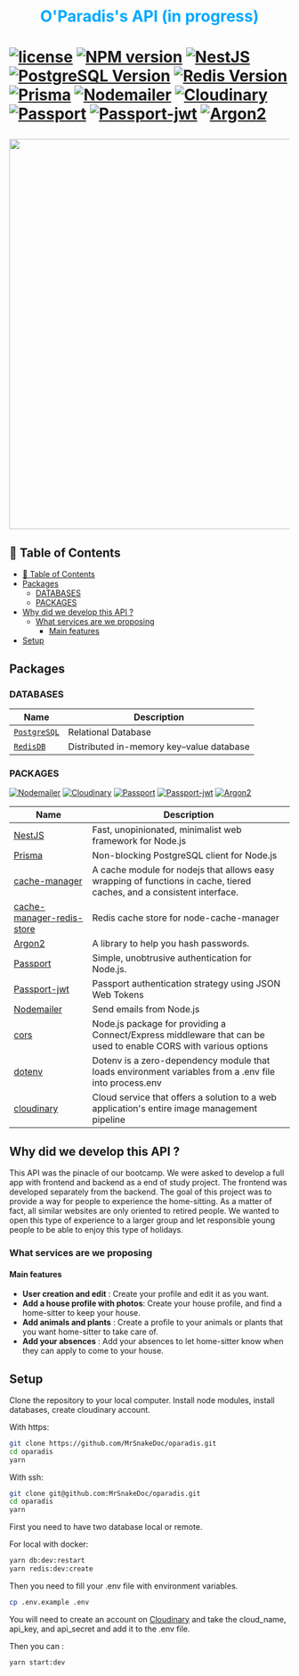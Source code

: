 <h1 style="text-align:center; color:#00A9FF">O'Paradis's API (in progress)<h1>

[![license](https://img.shields.io/github/license/nhn/tui.editor.svg)](https://github.com/MrSnakeDoc/oparadis/blob/dev/licence)
[![NPM version](https://img.shields.io/badge/NodeJS-16.16.0-blue)](https://nodejs.org/en/)
[![NestJS](https://img.shields.io/badge/NestJS-9.0.6-blue)](https://nestjs.com/)
[![PostgreSQL Version](https://img.shields.io/badge/PostgreSQL-14-orange)](https://www.postgresql.org/)
[![Redis Version](https://img.shields.io/badge/Redis-6.2.6-orange)](https://redis.io/)
[![Prisma](https://img.shields.io/badge/Prisma-4.0.0-brightgreen)](https://www.prisma.io/)
[![Nodemailer](https://img.shields.io/badge/Nodemailer-6.7.7-brightgreen)](https://nodemailer.com/about/)
[![Cloudinary](https://img.shields.io/badge/Cloudinary-1.30.0-brightgreen)](https://cloudinary.com/)
[![Passport](https://img.shields.io/badge/passport-0.6.0-brightgreen)](https://www.npmjs.com/package/passport)
[![Passport-jwt](https://img.shields.io/badge/passport--jwt-4.0.0-brightgreen)](https://www.npmjs.com/package/passport-jwt)
[![Argon2](https://img.shields.io/badge/argon2-0.28.5-brightgreen)](https://argon2.online)

<img src="https://res.cloudinary.com/oparadis/image/upload/c_scale,w_1200/v1660048371/github/Nestjs.jpg" style="width:700px;"/>

## 🚩 Table of Contents

- [🚩 Table of Contents](#-table-of-contents)
- [Packages](#packages)
  - [DATABASES](#databases)
  - [PACKAGES](#packages-1)
- [Why did we develop this API ?](#why-did-we-develop-this-api-)
  - [What services are we proposing](#what-services-are-we-proposing)
    - [Main features](#main-features)
- [Setup](#setup)

## Packages

### DATABASES

| Name                                        | Description                              |
| ------------------------------------------- | ---------------------------------------- |
| [`PostgreSQL`](https://www.postgresql.org/) | Relational Database                      |
| [`RedisDB`](https://redis.io/)              | Distributed in-memory key–value database |

### PACKAGES

[![Nodemailer](https://img.shields.io/badge/Nodemailer-6.7.7-brightgreen)](https://nodemailer.com/about/)
[![Cloudinary](https://img.shields.io/badge/Cloudinary-1.30.0-brightgreen)](https://cloudinary.com/)
[![Passport](https://img.shields.io/badge/passport-0.6.0-brightgreen)](https://www.npmjs.com/package/passport)
[![Passport-jwt](https://img.shields.io/badge/passport--jwt-4.0.0-brightgreen)](https://www.npmjs.com/package/passport-jwt)
[![Argon2](https://img.shields.io/badge/argon2-0.28.5-brightgreen)](https://argon2.online)

| Name                                                                                 | Description                                                                                                           |
| ------------------------------------------------------------------------------------ | --------------------------------------------------------------------------------------------------------------------- |
| [NestJS](http://nestjs.com/)                                                         | Fast, unopinionated, minimalist web framework for Node.js                                                             |
| [Prisma](https://www.prisma.io/)                                                     | Non-blocking PostgreSQL client for Node.js                                                                            |
| [cache-manager](https://www.npmjs.com/package/cache-manager)                         | A cache module for nodejs that allows easy wrapping of functions in cache, tiered caches, and a consistent interface. |
| [cache-manager-redis-store](https://www.npmjs.com/package/cache-manager-redis-store) | Redis cache store for node-cache-manager                                                                              |
| [Argon2](https://argon2.online)                                                      | A library to help you hash passwords.                                                                                 |
| [Passport](https://www.npmjs.com/package/passport)                                   | Simple, unobtrusive authentication for Node.js.                                                                       |
| [Passport-jwt](https://www.npmjs.com/package/passport-jwt)                           | Passport authentication strategy using JSON Web Tokens                                                                |
| [Nodemailer](https://nodemailer.com/about/)                                          | Send emails from Node.js                                                                                              |
| [cors](https://www.npmjs.com/package/cors)                                           | Node.js package for providing a Connect/Express middleware that can be used to enable CORS with various options       |
| [dotenv](https://www.npmjs.com/package/dotenv)                                       | Dotenv is a zero-dependency module that loads environment variables from a .env file into process.env                 |
| [cloudinary](https://www.npmjs.com/package/cloudinary)                               | Cloud service that offers a solution to a web application's entire image management pipeline                          |

## Why did we develop this API ?

This API was the pinacle of our bootcamp. We were asked to develop a full app with frontend and backend as a end of study project. The frontend was developed separately from the backend.
The goal of this project was to provide a way for people to experience the home-sitting.
As a matter of fact, all similar websites are only oriented to retired people. We wanted to open this type of experience to a larger group and let responsible young people to be able to enjoy this type of holidays.

### What services are we proposing

#### Main features

- **User creation and edit** : Create your profile and edit it as you want.
- **Add a house profile with photos**: Create your house profile, and find a home-sitter to keep your house.
- **Add animals and plants** : Create a profile to your animals or plants that you want home-sitter to take care of.
- **Add your absences** : Add your absences to let home-sitter know when they can apply to come to your house.

## Setup

Clone the repository to your local computer. Install node modules, install databases, create cloudinary account.

With https:

```bash
git clone https://github.com/MrSnakeDoc/oparadis.git
cd oparadis
yarn
```

With ssh:

```bash
git clone git@github.com:MrSnakeDoc/oparadis.git
cd oparadis
yarn
```

First you need to have two database local or remote.

For local with docker:

```bash
yarn db:dev:restart
yarn redis:dev:create
```

Then you need to fill your .env file with environment variables.

```bash
cp .env.example .env
```

You will need to create an account on [Cloudinary](https://cloudinary.com/) and take the cloud_name, api_key, and api_secret and add it to the .env file.

Then you can :

```bash
yarn start:dev
```
